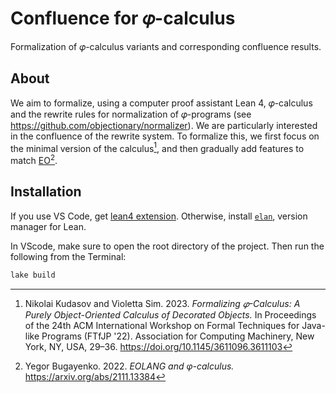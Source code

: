 # Confluence for 𝜑-calculus

Formalization of 𝜑-calculus variants and corresponding confluence results.

## About

We aim to formalize, using a computer proof assistant Lean 4,
𝜑-calculus and the rewrite rules for normalization
of 𝜑-programs (see <https://github.com/objectionary/normalizer>).
We are particularly interested in the confluence of the rewrite system.
To formalize this, we first focus on the minimal version of the calculus[^1],
and then gradually add features to match [EO](https://github.com/objectionary/eo)[^2].

## Installation

If you use VS Code, get [lean4 extension](https://github.com/leanprover/vscode-lean4).
Otherwise, install [`elan`](https://github.com/leanprover/elan), version manager for Lean.

In VScode, make sure to open the root directory of the project.
Then run the following from the Terminal:

```sh
lake build
```

[^1]: Nikolai Kudasov and Violetta Sim. 2023. _Formalizing 𝜑-Calculus: A Purely Object-Oriented Calculus of Decorated Objects._ In Proceedings of the 24th ACM International Workshop on Formal Techniques for Java-like Programs (FTfJP '22). Association for Computing Machinery, New York, NY, USA, 29–36. <https://doi.org/10.1145/3611096.3611103>

[^2]: Yegor Bugayenko. 2022. _EOLANG and φ-calculus._ <https://arxiv.org/abs/2111.13384>
